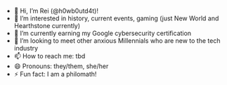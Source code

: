 - 👋 Hi, I’m Rei (@h0wb0utd4t)!
- 👀 I’m interested in history, current events, gaming (just New World and Hearthstone currently)
- 🌱 I’m currently earning my Google cybersecurity certification
- 💞️ I’m looking to meet other anxious Millennials who are new to the tech industry
- 📫 How to reach me: tbd
- 😄 Pronouns: they/them, she/her
- ⚡ Fun fact: I am a philomath!

<!---
h0wb0utd4t/h0wb0utd4t is a ✨ special ✨ repository because its `README.md` (this file) appears on your GitHub profile.
You can click the Preview link to take a look at your changes.
--->

